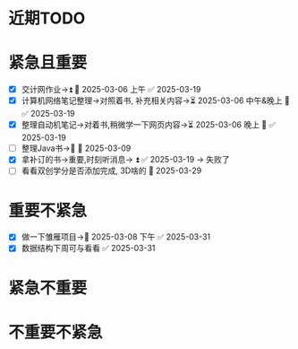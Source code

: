 # 近期TODO
# 紧急且重要
- [x] 交计网作业->⏫ 🛫 2025-03-06 上午 ✅ 2025-03-19
- [x] 计算机网络笔记整理->对照着书, 补充相关内容->⏳ 2025-03-06 中午&晚上 🔼 ✅ 2025-03-19
- [x] 整理自动机笔记->对着书,稍微学一下网页内容->⏳ 2025-03-06 晚上 🔼 ✅ 2025-03-19
- [ ] 整理Java书->🔼 📅 2025-03-09 
- [x] 拿补订的书->重要,时刻听消息-> ⏫ ✅ 2025-03-19 -> 失败了
- [ ] 看看双创学分是否添加完成, 3D啥的  📅 2025-03-29
# 重要不紧急
- [x] 做一下雏雁项目->🛫 2025-03-08 下午 ✅ 2025-03-31
- [x] 数据结构下周可与看看 ✅ 2025-03-31
# 紧急不重要
# 不重要不紧急


